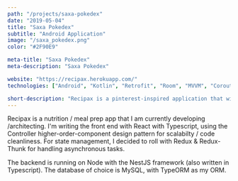 ```yaml
---
path: "/projects/saxa-pokedex"
date: "2019-05-04"
title: "Saxa Pokedex"
subtitle: "Android Application"
image: "/saxa_pokedex.png"
color: "#2F90E9"

meta-title: "Saxa Pokedex"
meta-description: "Saxa Pokedex"

website: "https://recipax.herokuapp.com/"
technologies: ["Android", "Kotlin", "Retrofit", "Room", "MVVM", "Coroutines", "Javascript"]

short-description: "Recipax is a pinterest-inspired application that will let fitness folk find healthy meal-prep recipes. It will also allow them to eventually create meal plans and export shopping lists for the week."
---
```


Recipax is a nutrition / meal prep app that I am currently developing /architecting. I'm writing the front end with React with Typescript, using the Controller higher-order-component design pattern for scalabilty / code cleanliness. For state management, I decided to roll with Redux & Redux-Thunk for handling asynchronous tasks.

The backend is running on Node with the NestJS framework (also written in Typescript). The database of choice is MySQL, with TypeORM as my ORM.